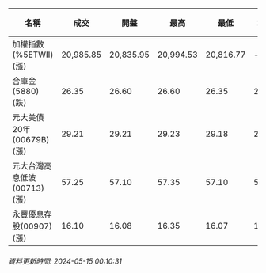 | 名稱 | 成交 | 開盤 | 最高 | 最低 | 均價 | 成交金額(億) | 昨收 | 漲跌幅 | 漲跌 | 總量 | 昨量 | 振幅 |
| -------- | -------- | -------- | -------- |-------- | -------- | -------- |-------- |-------- |-------- | -------- | -------- |-------- |
|加權指數(%5ETWII) (漲)|20,985.85|20,835.95|20,994.53|20,816.77|-|4,700.33|20,857.71|0.61%|128.14|9,035,494|0|0.85%|
|合庫金(5880) (跌)|26.35|26.60|26.60|26.35|26.40|1.67|26.60|0.94%|0.25|6,327|8,978|0.94%|
|元大美債20年(00679B) (漲)|29.21|29.21|29.23|29.18|29.20|10.75|29.18|0.10%|0.03|36,796|44,032|0.17%|
|元大台灣高息低波(00713) (漲)|57.25|57.10|57.35|57.10|57.24|1.97|57.00|0.44%|0.25|3,442|4,628|0.44%|
|永豐優息存股(00907) (漲)|16.10|16.08|16.35|16.07|16.22|1.27|16.08|0.12%|0.02|7,830|5,497|1.74%|
###### 資料更新時間: 2024-05-15 00:10:31